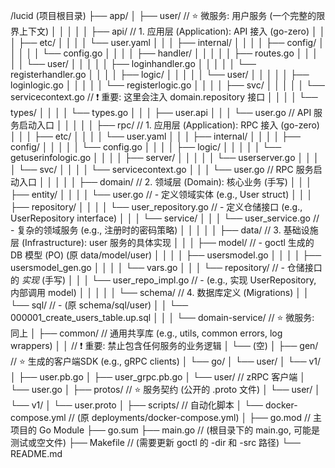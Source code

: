 /lucid (项目根目录)
├── app/
│   ├── user/                   // ⭐ 微服务: 用户服务 (一个完整的限界上下文)
│   │   │
│   │   ├── api/                // 1. 应用层 (Application): API 接入 (go-zero)
│   │   │   ├── etc/
│   │   │   │   └── user.yaml
│   │   │   ├── internal/
│   │   │   │   ├── config/
│   │   │   │   │   └── config.go
│   │   │   │   ├── handler/
│   │   │   │   │   ├── routes.go
│   │   │   │   │   └── user/
│   │   │   │   │       ├── loginhandler.go
│   │   │   │   │       └── registerhandler.go
│   │   │   │   ├── logic/
│   │   │   │   │   └── user/
│   │   │   │   │       ├── loginlogic.go
│   │   │   │   │       └── registerlogic.go
│   │   │   │   ├── svc/
│   │   │   │   │   └── servicecontext.go  // ❗ 重要: 这里会注入 domain.repository 接口
│   │   │   │   └── types/
│   │   │   │       └── types.go
│   │   │   ├── user.api
│   │   │   └── user.go               // API 服务启动入口
│   │   │
│   │   ├── rpc/                // 1. 应用层 (Application): RPC 接入 (go-zero)
│   │   │   ├── etc/
│   │   │   │   └── user.yaml
│   │   │   ├── internal/
│   │   │   │   ├── config/
│   │   │   │   │   └── config.go
│   │   │   │   ├── logic/
│   │   │   │   │   └── getuserinfologic.go
│   │   │   │   ├── server/
│   │   │   │   │   └── userserver.go
│   │   │   │   └── svc/
│   │   │   │       └── servicecontext.go
│   │   │   └── user.go               // RPC 服务启动入口
│   │   │
│   │   ├── domain/             // 2. 领域层 (Domain): 核心业务 (手写)
│   │   │   ├── entity/
│   │   │   │   └── user.go         //    - 定义领域实体 (e.g., User struct)
│   │   │   ├── repository/
│   │   │   │   └── user_repository.go //    - 定义仓储接口 (e.g., UserRepository interface)
│   │   │   └── service/
│   │   │       └── user_service.go    //    - 复杂的领域服务 (e.g., 注册时的密码策略)
│   │   │
│   │   ├── data/               // 3. 基础设施层 (Infrastructure): user 服务的具体实现
│   │   │   ├── model/          //    - goctl 生成的 DB 模型 (PO) (原 data/model/user)
│   │   │   │   ├── usersmodel.go
│   │   │   │   ├── usersmodel_gen.go
│   │   │   │   └── vars.go
│   │   │   └── repository/     //    - 仓储接口的 *实现* (手写)
│   │   │       └── user_repo_impl.go //    - (e.g., 实现 UserRepository, 内部调用 model)
│   │   │
│   │   └── schema/             // 4. 数据库定义 (Migrations)
│   │       └── sql/            //    - (原 schema/sql/user)
│   │           └── 000001_create_users_table.up.sql
│   │
│   └── domain-service/              // ⭐ 微服务: 同上
│
├── common/                     // 通用共享库 (e.g., utils, common errors, log wrappers)
│   │                           // ❗ 重要: 禁止包含任何服务的业务逻辑
│   └── (空)
│
├── gen/                        // ⭐ 生成的客户端SDK (e.g., gRPC clients)
│   └── go/
│       └── user/
│           └── v1/
│               ├── user.pb.go
│               ├── user_grpc.pb.go
│               └── user/           // zRPC 客户端
│                   └── user.go
│
├── protos/                     // ⭐ 服务契约 (公开的 .proto 文件)
│   └── user/
│       └── v1/
│           └── user.proto
│
├── scripts/                    // 自动化脚本
│   └── docker-compose.yml      // (原 deployments/docker-compose.yml)
│
├── go.mod                      // 主项目的 Go Module
├── go.sum
├── main.go                     // (根目录下的 main.go, 可能是测试或空文件)
├── Makefile                    // (需要更新 goctl 的 -dir 和 -src 路径)
└── README.md